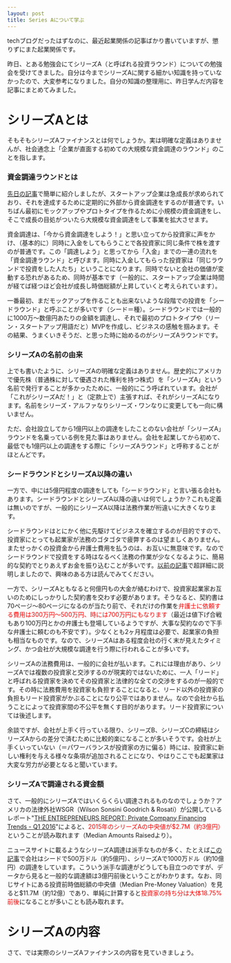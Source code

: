 ```yaml
---
layout: post
title: Series Aについて学ぶ
---
```

techブログだったはずなのに、最近起業関係の記事ばかり書いていますが、懲りずにまた起業関係です。

昨日、とある勉強会にてシリーズA（と呼ばれる投資ラウンド）についての勉強会を受けてきました。自分は今までシリーズAに関する細かい知識を持っていなかったので、大変参考になりました。自分の知識の整理用に、昨日学んだ内容を記事にまとめてみました。



# シリーズAとは

そもそもシリーズAファイナンスとは何でしょうか。実は明確な定義はありませんが、社会通念上「企業が直面する初めての大規模な資金調達のラウンド」のことを指します。

### 資金調達ラウンドとは

[先日の記事](http://nmi.jp/2016-07-23-stock-strategy-for-early-startup-employee)で簡単に紹介しましたが、スタートアップ企業は急成長が求められており、それを達成するために定期的に外部から資金調達をするのが普通です。いちばん最初にモックアップやプロトタイプを作るために小規模の資金調達をし、そこで成長の目処がついたら大規模な資金調達をして事業を拡大させます。

資金調達は、「今から資金調達をしよう！」と思い立ってから投資家に声をかけ、（基本的に）同時に入金をしてもらうことで各投資家に同じ条件で株を渡すのが普通です。この「調達しよう」と思ってから「入金」までの一連の流れを「資金調達ラウンド」と呼びます。同時に入金してもらった投資家は「同じラウンドで投資をした人たち」ということになります。同時でないと会社の価値が変動する恐れがあるため、同時が基本です（一般的に、スタートアップ企業は時間が経てば経つほど会社が成長し時価総額が上昇していくと考えられています）。

一番最初、まだモックアップを作ることも出来ないような段階での投資を「シードラウンド」と呼ぶことが多いです（シード＝種）。シードラウンドでは一般的に1000万〜数億円あたりの金額を調達し、それで最初のプロトタイプや（リーン・スタートアップ用語だと）MVPを作成し、ビジネスの感触を掴みます。その結果、うまくいきそうだ、と思った時に始めるのがシリーズAラウンドです。

### シリーズAの名前の由来

上でも書いたように、シリーズAの明確な定義はありません。歴史的にアメリカで優先株（普通株に対して優遇された権利を持つ株式）を「シリーズA」という名前で発行することが多かったために、一般的にこう呼ばれています。会社が「これがシリーズAだ！」と（定款上で）主張すれば、それがシリーズAになります。名前をシリーズ・アルファなりシリーズ・ワンなりに変更しても一向に構いません。

ただ、会社設立してから1億円以上の調達をしたことのない会社が「シリーズA」ラウンドを名乗っている例を見た事はありません。会社を起業してから初めて、最低でも1億円以上の調達をする際に「シリーズAラウンド」と呼称することがほとんどです。

### シードラウンドとシリーズA以降の違い

一方で、中には5億円程度の調達をしても「シードラウンド」と言い張る会社もあります。シードラウンドとシリーズA以降の違いは何でしょうか？これも定義は無いのですが、一般的にシリーズA以降は法務作業が桁違いに大きくなります。

シードラウンドはとにかく他に先駆けてビジネスを確立するのが目的ですので、投資家にとっても起業家が法務のゴタゴタで疲弊するのは望ましくありません。またせっかくの投資金から弁護士費用を払うのは、お互いに無意味です。なのでシードラウンドで投資をする時はなるべく法務の作業が少なくなるように、簡易的な契約でとりあえずお金を振り込むことが多いです。[以前の記事](http://nmi.jp/archives/902)で超詳細に説明しましたので、興味のある方は読んでみてください。

一方で、シリーズAともなると何億円もの大金が絡むわけで、投資家起業家お互いのためにしっかりした契約書を交わす必要があります。そうなると、契約書は70ページ〜80ページになるのが当たり前で、それだけの作業を<span style="color:red">弁護士に依頼する費用は300万円〜500万円、時には700万円にもなります</span>（最近は値下げ合戦もあり100万円とかの弁護士も登場しているようですが、大事な契約なので下手な弁護士に頼むのも不安です）。少なくとも2ヶ月程度は必要で、起業家の負担も相当なものです。なので、シリーズAはある程度会社の行く末が見えたタイミング、かつ会社が大規模な調達を行う際に行われることが多いです。

シリーズAの法務費用は、一般的に会社が払います。これには理由があり、シリーズAでは複数の投資家と交渉するのが現実的ではないために、一人「リード」と呼ばれる投資家を決めてその投資家と法律的な全ての交渉をするのが一般的です。その時に法務費用を投資家も負担することになると、リード以外の投資家の負担もリード投資家がかぶることになり公平ではありません。なので会社から払うことによって投資家間の不公平を無くす目的があります。リード投資家については後述します。

余談ですが、会社が上手く行っている限り、シリーズB、シリーズCの締結はシリーズAからの差分で済むために比較的楽になることが多いそうです。会社が上手くいっていない（＝パワーバランスが投資家の方に偏る）時には、投資家に新しい権利を与える様々な条項が追加されることになり、やはりここでも起業家は大変な労力が必要となると聞いています。

### シリーズAで調達される資金額

さて、一般的にシリーズAではいくらくらい調達されるものなのでしょうか？アメリカの法律外社WSGR（Wilson Sonsini Goodrich & Rosati）が公開しているレポート"[THE ENTREPRENEURS REPORT: Private Company Financing Trends - Q1 2016](https://www.wsgr.com/publications/PDFSearch/entreport/Q12016/private-company-financing-trends.htm)"によると、<span style="color:red">2015年のシリーズAの中央値が$2.7M（約3億円）</span>ということが読み取れます（Median Amounts Raisedより）。

ニュースサイトに載るようなシリーズA調達は派手なものが多く、たとえば[この記事](http://jp.techcrunch.com/2016/07/17/20160711on-demand-sales-force-universal-avenue-closes-10m-series-a/)で会社はシードで500万ドル（約5億円）、シリーズAで1000万ドル（約10億円）の調達をしています。こういう派手な調達がどうしても目立つのですが、データから見ると一般的な調達額は3億円前後ということがわかります。なお、同じサイトにある投資前時価総額の中央値（Median Pre-Money Valuation）を見ると$11.7M（約12億）であり、単純に計算すると<span style="color:red">投資家の持ち分は大体18.75%前後</span>になることが多いことも読み取れます。

# シリーズAの内容

さて、では実際のシリーズAファイナンスの内容を見ていきましょう。

